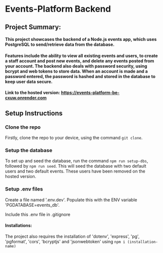 # Events-Platform Backend

## Project Summary:

#### This project showcases the backend of a Node.js events app, which uses PostgreSQL to send/retrieve data from the database.

#### Features include the ability to view all existing events and users, to create a staff account and post new events, and delete any events posted from your account. The backend also deals with password security, using bcrypt and web tokens to store data. When an account is made and a password entered, the password is hashed and stored in the database to keep user data secure.

#### Link to the hosted version: https://events-platform-be-cxuw.onrender.com

## Setup Instructions

### Clone the repo

Firstly, clone the repo to your device, using the command `git clone`.

### Setup the database

To set up and seed the database, run the command `npm run setup-dbs`, followed by `npm run seed`. This will seed the database with two default users and two default events. These users have been removed on the hosted version.

### Setup .env files

Create a file named '.env.dev'.
Populate this with the ENV variable 'PGDATABASE=events_db'.

Include this .env file in .gitignore

#### Installations:

The project also requires the installation of 'dotenv', 'express', 'pg', 'pgformat', 'cors', 'bcryptjs' and 'jsonwebtoken' using `npm i (installation-name)`
